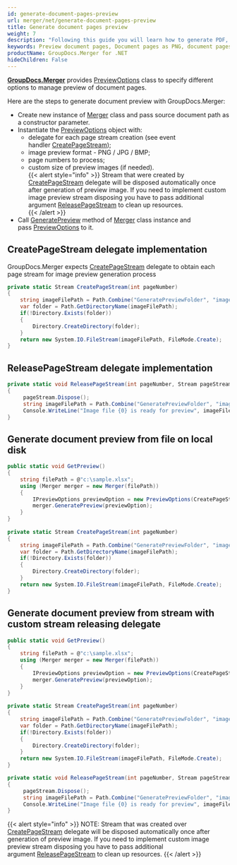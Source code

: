 ```yaml
---
id: generate-document-pages-preview
url: merger/net/generate-document-pages-preview
title: Generate document pages preview
weight: 7
description: "Following this guide you will learn how to generate PDF, Word (DOC, DOCX), Excel(XLS, XLSX), PowerPoint(PPT, PPTX) documents thumbnails and preview document pages using GroupDocs.Merger for .NET API."
keywords: Preview document pages, Document pages as PNG, document pages as JPG, Document preview
productName: GroupDocs.Merger for .NET
hideChildren: False
---
```

**[GroupDocs.Merger](https://products.groupdocs.com/merger/net)** provides [PreviewOptions](https://apireference.groupdocs.com/net/merger/groupdocs.merger.domain.options/previewoptions) class to specify different options to manage preview of document pages.  
  
Here are the steps to generate document preview with GroupDocs.Merger:
*   Create new instance of [Merger](https://apireference.groupdocs.com/net/merger/groupdocs.merger/merger) class and pass source document path as a constructor parameter.    
*   Instantiate the [PreviewOptions](https://apireference.groupdocs.com/net/merger/groupdocs.merger.domain.options/previewoptions) object with:    
    *   delegate for each page stream creation (see event handler [CreatePageStream](https://apireference.groupdocs.com/net/merger/groupdocs.merger.domain.common/createpagestream));         
    *   image preview format - PNG / JPG / BMP;        
    *   page numbers to process;        
    *   custom size of preview images (if needed).           
{{< alert style="info" >}} 
Stream that were created by [CreatePageStream](https://apireference.groupdocs.com/net/merger/groupdocs.merger.domain.common/createpagestream) delegate will be disposed automatically once after generation of preview image. If you need to implement custom image preview stream disposing you have to pass additional argument [ReleasePageStream](https://apireference.groupdocs.com/net/merger/groupdocs.merger.domain.common/releasepagestream) to clean up resources.  
{{< /alert >}}     
*   Call [GeneratePreview](https://apireference.groupdocs.com/net/merger/groupdocs.merger/merger/methods/generatepreview) method of [Merger](https://apireference.groupdocs.com/net/merger/groupdocs.merger/merger) class instance and pass [PreviewOptions](https://apireference.groupdocs.com/net/merger/groupdocs.merger.domain.options/previewoptions) to it.
    

## CreatePageStream delegate implementation

GroupDocs.Merger expects [CreatePageStream](https://apireference.groupdocs.com/net/merger/groupdocs.merger.domain.common/createpagestream) delegate to obtain each page stream for image preview generation process

```csharp
private static Stream CreatePageStream(int pageNumber)
{
    string imageFilePath = Path.Combine("GeneratePreviewFolder", "image-" + pageNumber.ToString() + ".jpg");
    var folder = Path.GetDirectoryName(imageFilePath);
    if(!Directory.Exists(folder))
    {
        Directory.CreateDirectory(folder);
    }
    return new System.IO.FileStream(imageFilePath, FileMode.Create);
}
```

## ReleasePageStream delegate implementation

```csharp
private static void ReleasePageStream(int pageNumber, Stream pageStream)
{
     pageStream.Dispose();
     string imageFilePath = Path.Combine("GeneratePreviewFolder", "image-" + pageNumber.ToString() + ".jpg");
     Console.WriteLine("Image file {0} is ready for preview", imageFilePath);
}
```

## Generate document preview from file on local disk

```csharp
public static void GetPreview()
{   
    string filePath = @"c:\sample.xlsx";
    using (Merger merger = new Merger(filePath))
    {
        IPreviewOptions previewOption = new PreviewOptions(CreatePageStream, PreviewMode.JPEG);
        merger.GeneratePreview(previewOption);
    }
}
 
private static Stream CreatePageStream(int pageNumber)
{
    string imageFilePath = Path.Combine("GeneratePreviewFolder", "image-" + pageNumber.ToString() + ".jpg");
    var folder = Path.GetDirectoryName(imageFilePath);
    if(!Directory.Exists(folder))
    {
        Directory.CreateDirectory(folder);
    }
    return new System.IO.FileStream(imageFilePath, FileMode.Create);
}
```

## Generate document preview from stream with custom stream releasing delegate

```csharp
public static void GetPreview()
{
    string filePath = @"c:\sample.xlsx";
    using (Merger merger = new Merger(filePath))
    {
        IPreviewOptions previewOption = new PreviewOptions(CreatePageStream, ReleasePageStream, PreviewMode.JPEG);
        merger.GeneratePreview(previewOption);
    }
}
 
private static Stream CreatePageStream(int pageNumber)
{
    string imageFilePath = Path.Combine("GeneratePreviewFolder", "image-" + pageNumber.ToString() + ".jpg");
    var folder = Path.GetDirectoryName(imageFilePath);
    if(!Directory.Exists(folder))
    {
        Directory.CreateDirectory(folder);
    }
    return new System.IO.FileStream(imageFilePath, FileMode.Create);
}

private static void ReleasePageStream(int pageNumber, Stream pageStream)
{
     pageStream.Dispose();
     string imageFilePath = Path.Combine("GeneratePreviewFolder", "image-" + pageNumber.ToString() + ".jpg");
     Console.WriteLine("Image file {0} is ready for preview", imageFilePath);
}
```

{{< alert style="info" >}}
NOTE: Stream that was created over [CreatePageStream](https://apireference.groupdocs.com/net/merger/groupdocs.merger.domain.common/createpagestream) delegate will be disposed automatically once after generation of preview image. If you need to implement custom image preview stream disposing you have to pass additional argument [ReleasePageStream](https://apireference.groupdocs.com/net/merger/groupdocs.merger.domain.common/releasepagestream) to clean up resources.
{{< /alert >}}

